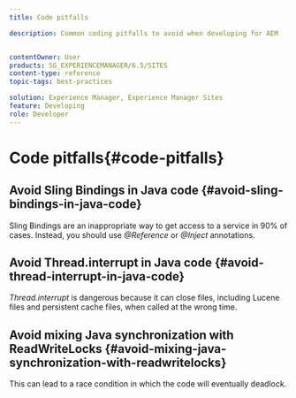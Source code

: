 ```yaml
---
title: Code pitfalls

description: Common coding pitfalls to avoid when developing for AEM


contentOwner: User
products: SG_EXPERIENCEMANAGER/6.5/SITES
content-type: reference
topic-tags: best-practices

solution: Experience Manager, Experience Manager Sites
feature: Developing
role: Developer
---
```

# Code pitfalls{#code-pitfalls}

## Avoid Sling Bindings in Java code {#avoid-sling-bindings-in-java-code}

Sling Bindings are an inappropriate way to get access to a service in 90% of cases. Instead, you should use *@Reference* or *@Inject* annotations.

## Avoid Thread.interrupt in Java code {#avoid-thread-interrupt-in-java-code}

*Thread.interrupt* is dangerous because it can close files, including Lucene files and persistent cache files, when called at the wrong time.

## Avoid mixing Java synchronization with ReadWriteLocks {#avoid-mixing-java-synchronization-with-readwritelocks}

This can lead to a race condition in which the code will eventually deadlock.
